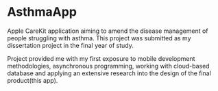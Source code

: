# AsthmaApp

Apple CareKit application aiming to amend the disease management of people struggling with asthma. 
This project was submitted as my dissertation project in the final year of study. 

Project provided me with my first exposure to mobile development methodologies, asynchronous programming, 
working with cloud-based database and applying an extensive research into the design of the final product(this app).


